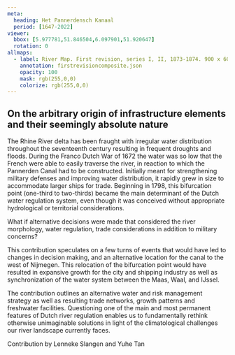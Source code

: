 ```yaml
---
meta:
  heading: Het Pannerdensch Kanaal
  period: [1647-2022]
viewer:
  bbox: [5.977781,51.846504,6.097901,51.920647]
  rotation: 0
allmaps:
  - label: River Map. First revision, series I, II, 1873-1874. 900 x 600 mm, scale 1:10,000. P. Caland. Geoplaza, VU Amsterdam.
    annotation: firstrevisioncomposite.json
    opacity: 100
    mask: rgb(255,0,0)
    colorize: rgb(255,0,0)
---
```

## On the arbitrary origin of infrastructure elements and their seemingly absolute nature

The Rhine River delta has been fraught with irregular water distribution throughout the seventeenth century resulting in frequent droughts and floods. During the Franco Dutch War of 1672 the water was so low that the French were able to easily traverse the river, in reaction to which the Pannerden Canal had to be constructed. Initially meant for strengthening military defenses and improving water distribution, it rapidly grew in size to accommodate larger ships for trade. Beginning in 1798, this bifurcation point (one-third to two-thirds) became the main determinant of the Dutch water regulation system, even though it was conceived without appropriate hydrological or territorial considerations.

What if alternative decisions were made that considered the river morphology, water regulation, trade considerations in addition to military concerns?

This contribution speculates on a few turns of events that would have led to changes in decision making, and an alternative location for the canal to the west of Nijmegen. This relocation of the bifurcation point would have resulted in expansive growth for the city and shipping industry as well as synchronization of the water system between the Maas, Waal, and IJssel.

The contribution outlines an alternative water and risk management strategy as well as resulting trade networks, growth patterns and freshwater facilities. Questioning one of the main and most permanent features of Dutch river regulation enables us to fundamentally rethink otherwise unimaginable solutions in light of the climatological challenges our river landscape currently faces.

Contribution by Lenneke Slangen and Yuhe Tan
